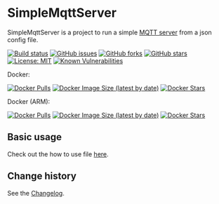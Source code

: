 SimpleMqttServer
====================================

SimpleMqttServer is a project to run a simple [MQTT server](https://github.com/chkr1011/MQTTnet) from a json config file.

[![Build status](https://ci.appveyor.com/api/projects/status/2a230fy5u5x502tx?svg=true)](https://ci.appveyor.com/project/SeppPenner/simplemqttserver)
[![GitHub issues](https://img.shields.io/github/issues/SeppPenner/SimpleMqttServer.svg)](https://github.com/SeppPenner/SimpleMqttServer/issues)
[![GitHub forks](https://img.shields.io/github/forks/SeppPenner/SimpleMqttServer.svg)](https://github.com/SeppPenner/SimpleMqttServer/network)
[![GitHub stars](https://img.shields.io/github/stars/SeppPenner/SimpleMqttServer.svg)](https://github.com/SeppPenner/SimpleMqttServer/stargazers)
[![License: MIT](https://img.shields.io/badge/License-MIT-blue.svg)](https://raw.githubusercontent.com/SeppPenner/SimpleMqttServer/master/License.txt)
[![Known Vulnerabilities](https://snyk.io/test/github/SeppPenner/SimpleMqttServer/badge.svg)](https://snyk.io/test/github/SeppPenner/SimpleMqttServer)

Docker:

[![Docker Pulls](https://img.shields.io/docker/pulls/sepppenner/simplemqttserver)](https://hub.docker.com/repository/docker/sepppenner/simplemqttserver)
[![Docker Image Size (latest by date)](https://img.shields.io/docker/image-size/sepppenner/simplemqttserver?sort=date)](https://hub.docker.com/repository/docker/sepppenner/simplemqttserver)
[![Docker Stars](https://img.shields.io/docker/stars/sepppenner/simplemqttserver)](https://hub.docker.com/repository/docker/sepppenner/simplemqttserver)

Docker (ARM):

[![Docker Pulls](https://img.shields.io/docker/pulls/sepppenner/simplemqttserver-arm)](https://hub.docker.com/repository/docker/sepppenner/simplemqttserver-arm)
[![Docker Image Size (latest by date)](https://img.shields.io/docker/image-size/sepppenner/simplemqttserver-arm?sort=date)](https://hub.docker.com/repository/docker/sepppenner/simplemqttserver-arm)
[![Docker Stars](https://img.shields.io/docker/stars/sepppenner/simplemqttserver-arm)](https://hub.docker.com/repository/docker/sepppenner/simplemqttserver-arm)

## Basic usage
Check out the how to use file [here](https://github.com/SeppPenner/SimpleMqttServer/blob/master/HowToUse.md).

Change history
--------------

See the [Changelog](https://github.com/SeppPenner/SimpleMqttServer/blob/master/Changelog.md).
